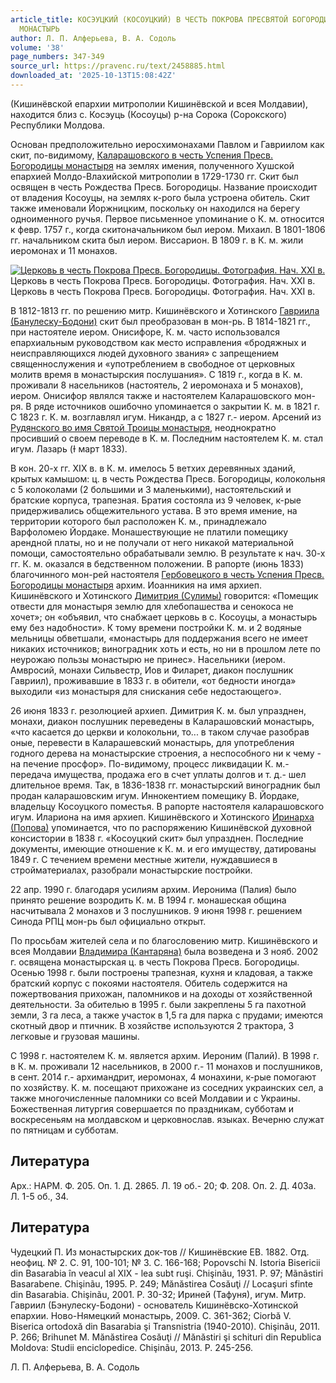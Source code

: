 ```yaml
---
article_title: КОСЭУЦКИЙ (КОСОУЦКИЙ) В ЧЕСТЬ ПОКРОВА ПРЕСВЯТОЙ БОГОРОДИЦЫ МУЖСКОЙ
  МОНАСТЫРЬ
author: Л. П. Алферьева, В. А. Содоль
volume: '38'
page_numbers: 347-349
source_url: https://pravenc.ru/text/2458885.html
downloaded_at: '2025-10-13T15:08:42Z'
---
```


(Кишинёвской епархии митрополии Кишинёвской и всея Молдавии), находится близ с. Косэуць (Косоуцы) р-на Сорока (Сорокского) Республики Молдова.

Основан предположительно иеросхимонахами Павлом и Гавриилом как скит, по-видимому, [Каларашовского в честь Успения Пресв. Богородицы монастыря](<https://pravenc.ru/text/Каларашовского в честь Успения Пресв  Богородицы монастыря.html>) на землях имения, полученного Хушской епархией Молдо-Влахийской митрополии в 1729-1730 гг. Скит был освящен в честь Рождества Пресв. Богородицы. Название происходит от владения Косоуцы, на землях к-рого была устроена обитель. Скит также именовали Йоржницким, поскольку он находился на берегу одноименного ручья. Первое письменное упоминание о К. м. относится к февр. 1757 г., когда скитоначальником был иером. Михаил. В 1801-1806 гг. начальником скита был иером. Виссарион. В 1809 г. в К. м. жили иеромонах и 11 монахов.

[![Церковь в честь Покрова Пресв. Богородицы. Фотография. Нач. XXI в.](https://pravenc.ru/data/2019/08/11/1236500483/i200.jpg "Кликните для увеличения картинки")](https://pravenc.ru/data/2019/08/11/1236500483/i400.jpg)Церковь в честь Покрова Пресв. Богородицы. Фотография. Нач. XXI в.  
Церковь в честь Покрова Пресв. Богородицы. Фотография. Нач. XXI в.

В 1812-1813 гг. по решению митр. Кишинёвского и Хотинского [Гавриила (Банулеску-Бодони)](<https://pravenc.ru/text/Гавриила (Банулеску-Бодони).html>) скит был преобразован в мон-рь. В 1814-1821 гг., при настоятеле иером. Онисифоре, К. м. часто использовался епархиальным руководством как место исправления «бродяжных и неисправляющихся людей духовного звания» с запрещением священнослужения и «употреблением в свободное от церковных молитв время в монастырския послушания». С 1819 г., когда в К. м. проживали 8 насельников (настоятель, 2 иеромонаха и 5 монахов), иером. Онисифор являлся также и настоятелем Каларашовского мон-ря. В ряде источников ошибочно упоминается о закрытии К. м. в 1821 г. С 1823 г. К. м. возглавлял игум. Никандр, а с 1827 г.- иером. Арсений из [Рудянского во имя Святой Троицы монастыря](<https://pravenc.ru/text/Рудянского во имя Святой Троицы монастыря.html>), неоднократно просивший о своем переводе в К. м. Последним настоятелем К. м. стал игум. Лазарь (Ɨ март 1833).

В кон. 20-х гг. XIX в. в К. м. имелось 5 ветхих деревянных зданий, крытых камышом: ц. в честь Рождества Пресв. Богородицы, колокольня с 5 колоколами (2 большими и 3 маленькими), настоятельский и братские корпуса, трапезная. Братия состояла из 9 человек, к-рые придерживались общежительного устава. В это время имение, на территории которого был расположен К. м., принадлежало Варфоломею Йордаке. Монашествующие не платили помещику арендной платы, но и не получали от него никакой материальной помощи, самостоятельно обрабатывали землю. В результате к нач. 30-х гг. К. м. оказался в бедственном положении. В рапорте (июнь 1833) благочинного мон-рей настоятеля [Гербовецкого в честь Успения Пресв. Богородицы монастыря](<https://pravenc.ru/text/Гербовецкого в честь Успения Пресв  Богородицы монастыря.html>) архим. Иоанникия на имя архиеп. Кишинёвского и Хотинского [Димитрия (Сулимы)](<https://pravenc.ru/text/Димитрия (Сулимы).html>) говорится: «Помещик отвести для монастыря землю для хлебопашества и сенокоса не хочет»; он «объявил, что снабжает церковь в с. Косоуцы, а монастырь ему без надобности». К тому времени постройки К. м. и 2 водяные мельницы обветшали, «монастырь для поддержания всего не имеет никаких источников; виноградник хоть и есть, но ни в прошлом лете по неурожаю пользы монастырю не принес». Насельники (иером. Амвросий, монахи Сильвестр, Иов и Филарет, диакон послушник Гавриил), проживавшие в 1833 г. в обители, «от бедности иногда» выходили «из монастыря для снискания себе недостающего».

26 июня 1833 г. резолюцией архиеп. Димитрия К. м. был упразднен, монахи, диакон послушник переведены в Каларашовский монастырь, «что касается до церкви и колокольни, то... в таком случае разобрав оные, перевести в Каларашевский монастырь, для употребления годного дерева на монастырские строения, а неспособного ни к чему - на печение просфор». По-видимому, процесс ликвидации К. м.- передача имущества, продажа его в счет уплаты долгов и т. д.- шел длительное время. Так, в 1836-1838 гг. монастырский виноградник был продан каларашовским игум. Иннокентием помещику В. Йордаке, владельцу Косоуцкого поместья. В рапорте настоятеля каларашовского игум. Илариона на имя архиеп. Кишинёвского и Хотинского [Иринарха (Попова)](<https://pravenc.ru/text/Иринарха (Попова).html>) упоминается, что по распоряжению Кишинёвской духовной консистории в 1838 г. «Косоуцкий скит» был упразднен. Последние документы, имеющие отношение к К. м. и его имуществу, датированы 1849 г. С течением времени местные жители, нуждавшиеся в стройматериалах, разобрали монастырские постройки.

22 апр. 1990 г. благодаря усилиям архим. Иеронима (Палия) было принято решение возродить К. м. В 1994 г. монашеская община насчитывала 2 монахов и 3 послушников. 9 июня 1998 г. решением Синода РПЦ мон-рь был официально открыт.

По просьбам жителей села и по благословению митр. Кишинёвского и всея Молдавии [Владимира (Кантаряна)](<https://pravenc.ru/text/Владимира (Кантаряна).html>) была возведена и 3 нояб. 2002 г. освящена монастырская ц. в честь Покрова Пресв. Богородицы. Осенью 1998 г. были построены трапезная, кухня и кладовая, а также братский корпус с покоями настоятеля. Обитель содержится на пожертвования прихожан, паломников и на доходы от хозяйственной деятельности. За обителью в 1995 г. были закреплены 5 га пахотной земли, 3 га леса, а также участок в 1,5 га для парка с прудами; имеются скотный двор и птичник. В хозяйстве используются 2 трактора, 3 легковые и грузовая машины.

С 1998 г. настоятелем К. м. является архим. Иероним (Палий). В 1998 г. в К. м. проживали 12 насельников, в 2000 г.- 11 монахов и послушников, в сент. 2014 г.- архимандрит, иеромонах, 4 монахини, к-рые помогают по хозяйству. К. м. посещают прихожане из соседних украинских сел, а также многочисленные паломники со всей Молдавии и с Украины. Божественная литургия совершается по праздникам, субботам и воскресеньям на молдавском и церковнослав. языках. Вечерню служат по пятницам и субботам.

## Литература

Арх.: НАРМ. Ф. 205. Оп. 1. Д. 2865. Л. 19 об.- 20; Ф. 208. Оп. 2. Д. 403а. Л. 1-5 об., 34.

## Литература

Чудецкий П. Из монастырских док-тов // Кишинёвские ЕВ. 1882. Отд. неофиц. № 2. С. 91, 100-101; № 3. С. 166-168; Popovschi N. Istoria Bisericii din Basarabia în veacul al XIX - lea subt ruşi. Chişinãu, 1931. P. 97; Mãnãstiri Basarabene. Chişinãu, 1995. P. 249; Mănăstirea Cosăuţi // Locaşuri sfinte din Basarabia. Chişinãu, 2001. P. 30-32; Ириней (Тафуня), игум. Митр. Гавриил (Бэнулеску-Бодони) - основатель Кишинёвско-Хотинской епархии. Ново-Нямецкий монастырь, 2009. С. 361-362; Ciorbă V. Biserica ortodoxă din Basarabia şi Transnistria (1940-2010). Chişinãu, 2011. P. 266; Brihunet M. Mănăstirea Cosăuţi // Mănăstiri şi schituri din Republica Moldova: Studii enciclopedice. Chişinãu, 2013. P. 245-256.

Л. П. Алферьева, В. А. Содоль

